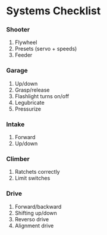 # Systems Checklist

### Shooter
1. Flywheel
2. Presets (servo + speeds)
3. Feeder

### Garage
1. Up/down
2. Grasp/release
3. Flashlight turns on/off
4. Legubricate
5. Pressurize

### Intake
1. Forward
2. Up/down

### Climber
1. Ratchets correctly
2. Limit switches

### Drive
1. Forward/backward
2. Shifting up/down
3. Reverso drive
4. Alignment drive

